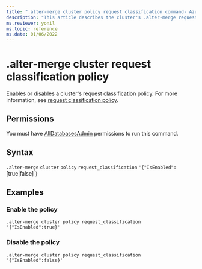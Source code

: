 ```yaml
---
title: ".alter-merge cluster policy request classification command- Azure Data Explorer"
description: "This article describes the cluster's .alter-merge request classification policy command in Azure Data Explorer."
ms.reviewer: yonil
ms.topic: reference
ms.date: 01/06/2022
---
```

# .alter-merge cluster request classification policy

Enables or disables a cluster's request classification policy. For more information, see [request classification policy](request-classification-policy.md).

## Permissions

You must have [AllDatabasesAdmin](access-control/role-based-access-control.md) permissions to run this command.

## Syntax

`.alter-merge` `cluster` `policy` `request_classification` `'{"IsEnabled":` [true|false] `}`

## Examples

### Enable the policy

```kusto
.alter-merge cluster policy request_classification '{"IsEnabled":true}'
```

### Disable the policy

```kusto
.alter-merge cluster policy request_classification '{"IsEnabled":false}'
```
